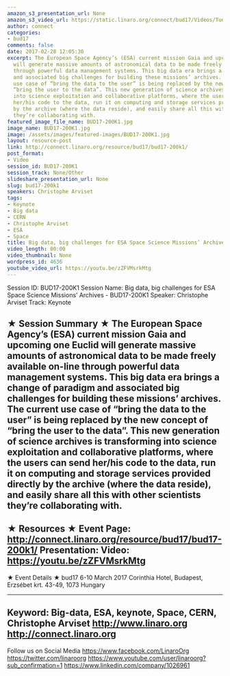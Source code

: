 ```yaml
---
amazon_s3_presentation_url: None
amazon_s3_video_url: https://static.linaro.org/connect/bud17/Videos/Tuesday/BUD17-200K2%20Big%20data%20big%20challenges%20for%20ESA%20missions%20Archives.mp4
author: connect
categories:
- bud17
comments: false
date: 2017-02-28 12:05:30
excerpt: The European Space Agency’s (ESA) current mission Gaia and upcoming one Euclid
  will generate massive amounts of astronomical data to be made freely available on-line
  through powerful data management systems. This big data era brings a change of paradigm
  and associated big challenges for building these missions’ archives. The current
  use case of “bring the data to the user” is being replaced by the new concept of
  “bring the user to the data”. This new generation of science archives is transforming
  into science exploitation and collaborative platforms, where the users can send
  her/his code to the data, run it on computing and storage services provided directly
  by the archive (where the data reside), and easily share all this with other scientists
  they’re collaborating with.
featured_image_file_name: BUD17-200K1.jpg
image_name: BUD17-200K1.jpg
image: /assets/images/featured-images/BUD17-200K1.jpg
layout: resource-post
link: http://connect.linaro.org/resource/bud17/bud17-200k1/
post_format:
- Video
session_id: BUD17-200K1
session_track: None/Other
slideshare_presentation_url: None
slug: bud17-200k1
speakers: Christophe Arviset
tags:
- Keynote
- Big data
- CERN
- Christophe Arviset
- ESA
- Space
title: Big data, big challenges for ESA Space Science Missions’ Archives - BUD17-200K1
video_length: 00:00
video_thumbnail: None
wordpress_id: 4636
youtube_video_url: https://youtu.be/zZFVMsrkMtg
---
```


Session ID: BUD17-200K1
Session Name: Big data, big challenges for ESA Space Science Missions’ Archives - BUD17-200K1
Speaker: Christophe Arviset
Track: Keynote


★ Session Summary ★
The European Space Agency’s (ESA) current mission Gaia and upcoming one Euclid will generate massive amounts of astronomical data to be made freely available on-line through powerful data management systems. This big data era brings a change of paradigm and associated big challenges for building these missions’ archives. The current use case of “bring the data to the user” is being replaced by the new concept of “bring the user to the data”. This new generation of science archives is transforming into science exploitation and collaborative platforms, where the users can send her/his code to the data, run it on computing and storage services provided directly by the archive (where the data reside), and easily share all this with other scientists they’re collaborating with.
---------------------------------------------------
★ Resources ★
Event Page: http://connect.linaro.org/resource/bud17/bud17-200k1/
Presentation:
Video: https://youtu.be/zZFVMsrkMtg
---------------------------------------------------

★ Event Details ★
bud17
6-10 March 2017
Corinthia Hotel, Budapest,
Erzsébet krt. 43-49,
1073 Hungary

---------------------------------------------------
Keyword: Big-data, ESA, keynote, Space, CERN, Christophe Arviset
http://www.linaro.org
http://connect.linaro.org
---------------------------------------------------
Follow us on Social Media
https://www.facebook.com/LinaroOrg
https://twitter.com/linaroorg
https://www.youtube.com/user/linaroorg?sub_confirmation=1
https://www.linkedin.com/company/1026961